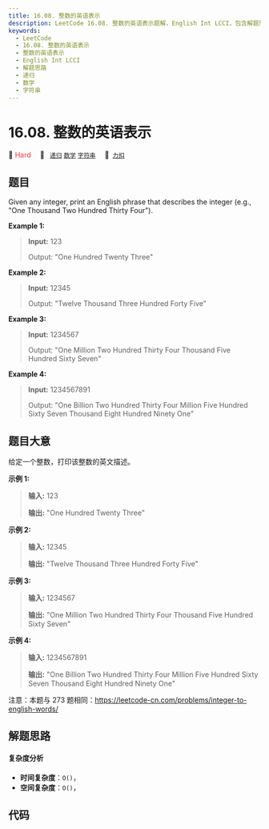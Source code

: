 ```yaml
---
title: 16.08. 整数的英语表示
description: LeetCode 16.08. 整数的英语表示题解，English Int LCCI，包含解题思路、复杂度分析以及完整的 JavaScript 代码实现。
keywords:
  - LeetCode
  - 16.08. 整数的英语表示
  - 整数的英语表示
  - English Int LCCI
  - 解题思路
  - 递归
  - 数学
  - 字符串
---
```


# 16.08. 整数的英语表示

🔴 <font color=#ff334b>Hard</font>&emsp; 🔖&ensp; [`递归`](/tag/recursion.md) [`数学`](/tag/math.md) [`字符串`](/tag/string.md)&emsp; 🔗&ensp;[`力扣`](https://leetcode.cn/problems/english-int-lcci)

## 题目

Given any integer, print an English phrase that describes the integer (e.g.,
"One Thousand Two Hundred Thirty Four").

**Example 1:**

> 
> 
> 
> 
> 
> **Input:** 123
> 
> Output: "One Hundred Twenty Three"

**Example 2:**

> 
> 
> 
> 
> 
> **Input:** 12345
> 
> Output: "Twelve Thousand Three Hundred Forty Five"

**Example 3:**

> 
> 
> 
> 
> 
> **Input:** 1234567
> 
> Output: "One Million Two Hundred Thirty Four Thousand Five Hundred Sixty Seven"

**Example 4:**

> 
> 
> 
> 
> 
> **Input:** 1234567891
> 
> Output: "One Billion Two Hundred Thirty Four Million Five Hundred Sixty Seven Thousand Eight Hundred Ninety One"


## 题目大意

给定一个整数，打印该整数的英文描述。

**示例 1:**

> 
> 
> 
> 
> 
> **输入:** 123
> 
> **输出:** "One Hundred Twenty Three"
> 
> 

**示例 2:**

> 
> 
> 
> 
> 
> **输入:** 12345
> 
> **输出:** "Twelve Thousand Three Hundred Forty Five"

**示例 3:**

> 
> 
> 
> 
> 
> **输入:** 1234567
> 
> **输出:** "One Million Two Hundred Thirty Four Thousand Five Hundred Sixty Seven"

**示例 4:**

> 
> 
> 
> 
> 
> **输入:** 1234567891
> 
> **输出:** "One Billion Two Hundred Thirty Four Million Five Hundred Sixty Seven Thousand Eight Hundred Ninety One"

注意：本题与 273 题相同：<https://leetcode-cn.com/problems/integer-to-english-words/>


## 解题思路

#### 复杂度分析

- **时间复杂度**：`O()`，
- **空间复杂度**：`O()`，

## 代码

```javascript

```